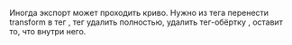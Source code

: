 Иногда экспорт может проходить криво. Нужно из тега <g> перенести transform в тег <path>, тег <g> удалить полностью, удалить тег-обёртку <defs>, оставит то, что внутри него.